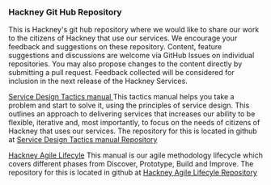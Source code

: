 

<h3> Hackney Git Hub Repository</h3>

This is Hackney's git hub repository where we would like to share our work to the citizens of Hackney that use our services. We encourage your feedback and suggestions on these repository. Content, feature suggestions and discussions are welcome via GitHub Issues on individual repositories. You may also propose changes to the content directly by submitting a pull request. Feedback collected will be considered for inclusion in the next release of the Hackney Services.

<a href="https://lbhackney-it.github.io/playbook/">Service Design Tactics manual </a>
This tactics manual helps you take a problem and start to solve it, using the principles of service design.  This outlines an approach to delivering services that increases our ability to be flexible, iterative and, most importantly, to focus on the needs of citizens of Hackney that uses our services.  The repository for this is located in github at <a href="https://github.com/LBHackney-IT/playbook/">Service Design Tactics manual Repository</a>

<a href="https://lbhackney-it.github.io/HAL/">Hackney Agile Lifecyle</a> 
This manual is our agile methodology lifecycle which covers different phases from Discover, Prototype, Build and Improve.
The repository for this is located in github at <a href="https://github.com/LBHackney-IT/HAL/">Hackney Agile Lifecyle Repository</a>

